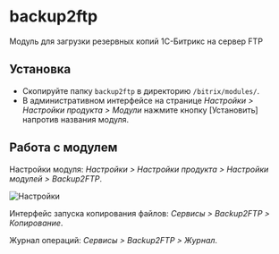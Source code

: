 # backup2ftp
Модуль для загрузки резервных копий 1С-Битрикс на сервер FTP

## Установка
* Скопируйте папку `backup2ftp` в директорию `/bitrix/modules/`.
* В административном интерфейсе на странице _Настройки > Настройки продукта > Модули_ нажмите кнопку [Установить] напротив названия модуля.

## Работа с модулем
Настройки модуля: _Настройки > Настройки продукта > Настройки модулей > Backup2FTP_.

![Настройки](http://static.arfeo.net/backup2ftp/settings.png "Настройки модуля")

Интерфейс запуска копирования файлов: _Сервисы > Backup2FTP > Копирование_.

Журнал операций: _Сервисы > Backup2FTP > Журнал_.
